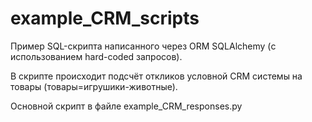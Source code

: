 # example_CRM_scripts

Пример SQL-скрипта написанного через ORM SQLAlchemy (с использованием hard-coded запросов).

В скрипте происходит подсчёт откликов условной CRM системы на товары (товары=игрушики-животные).

Основной скрипт в файле example_CRM_responses.py
